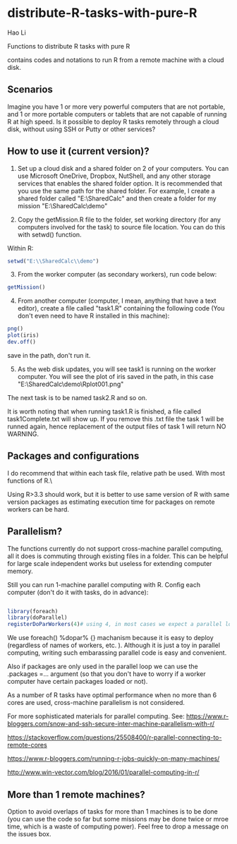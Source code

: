 # distribute-R-tasks-with-pure-R

Hao Li

Functions to distribute R tasks with pure R

contains codes and notations to run R from a remote machine with a cloud disk.

## Scenarios

Imagine you have 1 or more very powerful computers that are not portable, and 1 or more portable computers or tablets that are not capable of running R at high speed. Is it possible to deploy R tasks remotely through a cloud disk, without using SSH or Putty or other services?


## How to use it (current version)?

1. Set up a cloud disk and a shared folder on 2 of your computers. You can use Microsoft OneDrive, Dropbox, NutShell, and any other storage services that enables the shared folder option. It is recommended that you use the same path for the shared folder.
For example, I create a shared folder called "E:\SharedCalc"
and then create a folder for my mission "E:\SharedCalc\demo"

2. Copy the getMission.R file to the folder, set working directory (for any computers involved for the task) to source file location.
You can do this with setwd() function.

Within R:
```r
setwd("E:\\SharedCalc\\demo")
```
3. From the worker computer (as secondary workers), run code below:
```r
getMission()
```
4. From another computer (computer, I mean, anything that have a text editor), create a file called "task1.R" containing the following code (You don't even need to have R installed in this machine):

```r
png()
plot(iris)
dev.off()
```
save in the path, don't run it.

5. As the web disk updates, you will see task1 is running on the worker computer. You will see the plot of iris saved in the path, in this case
"E:\SharedCalc\demo\Rplot001.png"

The next task is to be named task2.R and so on.

It is worth noting that when running task1.R is finished, a file called task1Complete.txt will show up. If you remove this .txt file the task 1 will be runned again, hence replacement of the output files of task 1 will return NO WARNING.


## Packages and configurations

I do recommend that within each task file, relative path be used. With most functions of R.\

Using R>3.3 should work, but it is better to use same version of R with same version packages as estimating execution time for packages on remote workers can be hard.

## Parallelism?


The functions currently do not support cross-machine parallel computing, all it does is commuting through existing files in a folder. This can be helpful for large scale independent works but useless for extending computer memory.

Still you can run 1-machine parallel computing with R. Config each computer (don't do it with tasks, do in advance):

```r

library(foreach)
library(doParallel)
registerDoParWorkers(4)# using 4, in most cases we expect a parallel loop to be accelerated by 2.5x, timed with my 3 PCs
```

We use foreach() %dopar% {} machanism because it is easy to deploy (regardless of names of workers, etc. ). Although it is just a toy in parallel computing,  writing such embarassing parallel code is easy and convenient. 

Also if packages are only used in the parallel loop we can use the .packages =... argument (so that you don't have to worry if a worker computer have certain packages loaded or not).

As a number of R tasks have optimal performance when no more than 6 cores are used, cross-machine parallelism is not considered.

For more sophisticated materials for parallel computing. See:
https://www.r-bloggers.com/snow-and-ssh-secure-inter-machine-parallelism-with-r/

https://stackoverflow.com/questions/25508400/r-parallel-connecting-to-remote-cores

https://www.r-bloggers.com/running-r-jobs-quickly-on-many-machines/

http://www.win-vector.com/blog/2016/01/parallel-computing-in-r/



## More than 1 remote machines?

Option to avoid overlaps of tasks for more than 1 machines is to be done (you can use the code so far but some missions may be done twice or mroe time, which is a waste of computing power). Feel free to drop a message on the issues box.



